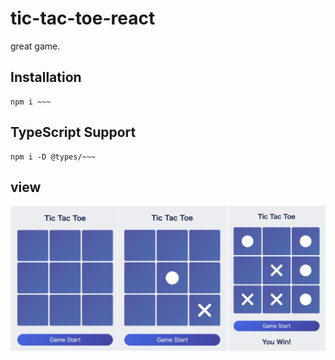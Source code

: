 # tic-tac-toe-react

great game.

## Installation

```
npm i ~~~
```

## TypeScript Support

```
npm i -D @types/~~~
```

## view

![img](https://github.com/bokotomo/tic-tac-toe-react/blob/main/docs/tictactoeThumb.jpg?raw=true 'img')
